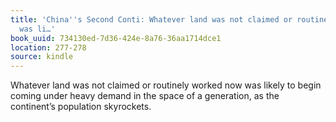 ```yaml
---
title: 'China''s Second Conti: Whatever land was not claimed or routinely worked now
  was li…'
book_uuid: 734130ed-7d36-424e-8a76-36aa1714dce1
location: 277-278
source: kindle
---
```


Whatever land was not claimed or routinely worked now was likely to begin coming under heavy demand in the space of a generation, as the continent’s population skyrockets.